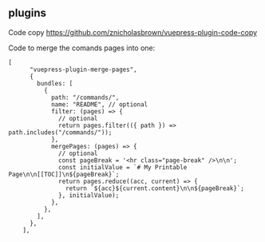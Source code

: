 ## plugins

Code copy https://github.com/znicholasbrown/vuepress-plugin-code-copy

Code to merge the comands pages into one:

```
[
      "vuepress-plugin-merge-pages",
      {
        bundles: [
          {
            path: "/commands/",
            name: "README", // optional
            filter: (pages) => {
              // optional
              return pages.filter(({ path }) => path.includes("/commands/"));
            },
            mergePages: (pages) => {
              // optional
              const pageBreak = '<hr class="page-break" />\n\n';
              const initialValue = `# My Printable Page\n\n[[TOC]]\n${pageBreak}`;
              return pages.reduce((acc, current) => {
                return `${acc}${current.content}\n\n${pageBreak}`;
              }, initialValue);
            },
          },
        ],
      },
    ],
```
